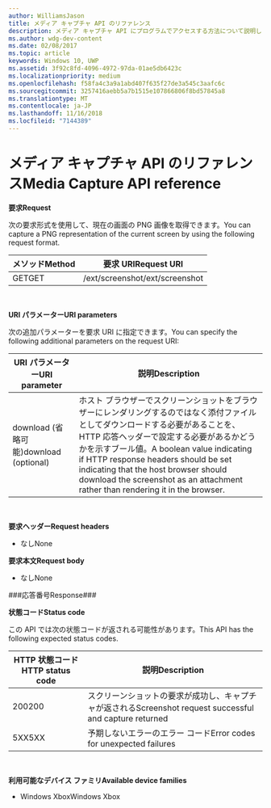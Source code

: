 ```yaml
---
author: WilliamsJason
title: メディア キャプチャ API のリファレンス
description: メディア キャプチャ API にプログラムでアクセスする方法について説明します。
ms.author: wdg-dev-content
ms.date: 02/08/2017
ms.topic: article
keywords: Windows 10, UWP
ms.assetid: 3f92c8fd-4096-4972-97da-01ae5db6423c
ms.localizationpriority: medium
ms.openlocfilehash: f58fa4c3a9a1abd407f635f27de3a545c3aafc6c
ms.sourcegitcommit: 3257416aebb5a7b1515e107866806f8bd57845a8
ms.translationtype: MT
ms.contentlocale: ja-JP
ms.lasthandoff: 11/16/2018
ms.locfileid: "7144389"
---
```

# <a name="media-capture-api-reference"></a><span data-ttu-id="b09f3-104">メディア キャプチャ API のリファレンス</span><span class="sxs-lookup"><span data-stu-id="b09f3-104">Media Capture API reference</span></span> #

**<span data-ttu-id="b09f3-105">要求</span><span class="sxs-lookup"><span data-stu-id="b09f3-105">Request</span></span>**

<span data-ttu-id="b09f3-106">次の要求形式を使用して、現在の画面の PNG 画像を取得できます。</span><span class="sxs-lookup"><span data-stu-id="b09f3-106">You can capture a PNG representation of the current screen by using the following request format.</span></span>

| <span data-ttu-id="b09f3-107">メソッド</span><span class="sxs-lookup"><span data-stu-id="b09f3-107">Method</span></span>        | <span data-ttu-id="b09f3-108">要求 URI</span><span class="sxs-lookup"><span data-stu-id="b09f3-108">Request URI</span></span>     | 
| ------------- |-----------------|
| <span data-ttu-id="b09f3-109">GET</span><span class="sxs-lookup"><span data-stu-id="b09f3-109">GET</span></span>           | <span data-ttu-id="b09f3-110">/ext/screenshot</span><span class="sxs-lookup"><span data-stu-id="b09f3-110">/ext/screenshot</span></span> |
<br>

**<span data-ttu-id="b09f3-111">URI パラメーター</span><span class="sxs-lookup"><span data-stu-id="b09f3-111">URI parameters</span></span>**

<span data-ttu-id="b09f3-112">次の追加パラメーターを要求 URI に指定できます。</span><span class="sxs-lookup"><span data-stu-id="b09f3-112">You can specify the following additional parameters on the request URI:</span></span>


| <span data-ttu-id="b09f3-113">URI パラメーター</span><span class="sxs-lookup"><span data-stu-id="b09f3-113">URI parameter</span></span>      | <span data-ttu-id="b09f3-114">説明</span><span class="sxs-lookup"><span data-stu-id="b09f3-114">Description</span></span>     | 
| ------------------ |-----------------|
| <span data-ttu-id="b09f3-115">download (省略可能)</span><span class="sxs-lookup"><span data-stu-id="b09f3-115">download (optional)</span></span>| <span data-ttu-id="b09f3-116">ホスト ブラウザーでスクリーンショットをブラウザーにレンダリングするのではなく添付ファイルとしてダウンロードする必要があることを、HTTP 応答ヘッダーで設定する必要があるかどうかを示すブール値。</span><span class="sxs-lookup"><span data-stu-id="b09f3-116">A boolean value indicating if HTTP response headers should be set indicating that the host browser should download the screenshot as an attachment rather than rendering it in the browser.</span></span>  |
<br>

**<span data-ttu-id="b09f3-117">要求ヘッダー</span><span class="sxs-lookup"><span data-stu-id="b09f3-117">Request headers</span></span>**

* <span data-ttu-id="b09f3-118">なし</span><span class="sxs-lookup"><span data-stu-id="b09f3-118">None</span></span>

**<span data-ttu-id="b09f3-119">要求本文</span><span class="sxs-lookup"><span data-stu-id="b09f3-119">Request body</span></span>**

* <span data-ttu-id="b09f3-120">なし</span><span class="sxs-lookup"><span data-stu-id="b09f3-120">None</span></span>

###<a name="response"></a><span data-ttu-id="b09f3-121">応答番号</span><span class="sxs-lookup"><span data-stu-id="b09f3-121">Response###</span></span>

**<span data-ttu-id="b09f3-122">状態コード</span><span class="sxs-lookup"><span data-stu-id="b09f3-122">Status code</span></span>**

<span data-ttu-id="b09f3-123">この API では次の状態コードが返される可能性があります。</span><span class="sxs-lookup"><span data-stu-id="b09f3-123">This API has the following expected status codes.</span></span>

| <span data-ttu-id="b09f3-124">HTTP 状態コード</span><span class="sxs-lookup"><span data-stu-id="b09f3-124">HTTP status code</span></span>   | <span data-ttu-id="b09f3-125">説明</span><span class="sxs-lookup"><span data-stu-id="b09f3-125">Description</span></span>     | 
| ------------------ |-----------------|
| <span data-ttu-id="b09f3-126">200</span><span class="sxs-lookup"><span data-stu-id="b09f3-126">200</span></span>                | <span data-ttu-id="b09f3-127">スクリーンショットの要求が成功し、キャプチャが返される</span><span class="sxs-lookup"><span data-stu-id="b09f3-127">Screenshot request successful and capture returned</span></span> |
| <span data-ttu-id="b09f3-128">5XX</span><span class="sxs-lookup"><span data-stu-id="b09f3-128">5XX</span></span>                | <span data-ttu-id="b09f3-129">予期しないエラーのエラー コード</span><span class="sxs-lookup"><span data-stu-id="b09f3-129">Error codes for unexpected failures</span></span> |
<br>

**<span data-ttu-id="b09f3-130">利用可能なデバイス ファミリ</span><span class="sxs-lookup"><span data-stu-id="b09f3-130">Available device families</span></span>**

* <span data-ttu-id="b09f3-131">Windows Xbox</span><span class="sxs-lookup"><span data-stu-id="b09f3-131">Windows Xbox</span></span>


